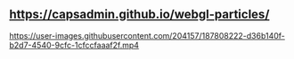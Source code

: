 ## https://capsadmin.github.io/webgl-particles/

https://user-images.githubusercontent.com/204157/187808222-d36b140f-b2d7-4540-9cfc-1cfccfaaaf2f.mp4

